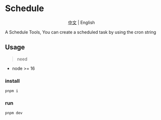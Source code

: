 # Schedule

<div style="text-align:center">
  <a href="./README.zh-CN.md">中文</a> | <span>English</span>
</div>

A Schedule Tools, You can create a scheduled task by using the cron string


## Usage
> need
* node >= 16

### install
```shell
pnpm i
```
### run
```sh
pnpm dev
```

